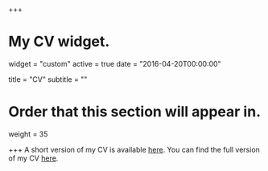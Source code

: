 +++
# My CV widget.
widget = "custom"
active = true
date = "2016-04-20T00:00:00"

title = "CV"
subtitle = ""

# Order that this section will appear in.
weight = 35


+++
A short version of my CV is available [here](http://www.kuryatnikova.com/files/Kuryatnikova_CV_indC.pdf).
You can find the full version of my CV [here](http://www.kuryatnikova.com/files/Kuryatnikova_CV_acd.pdf).

